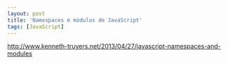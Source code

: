 ```yaml
---
layout: post
title: 'Namespaces e módulos de JavaScript'
tags: [JavaScript]
---
```


<http://www.kenneth-truyers.net/2013/04/27/javascript-namespaces-and-modules>
